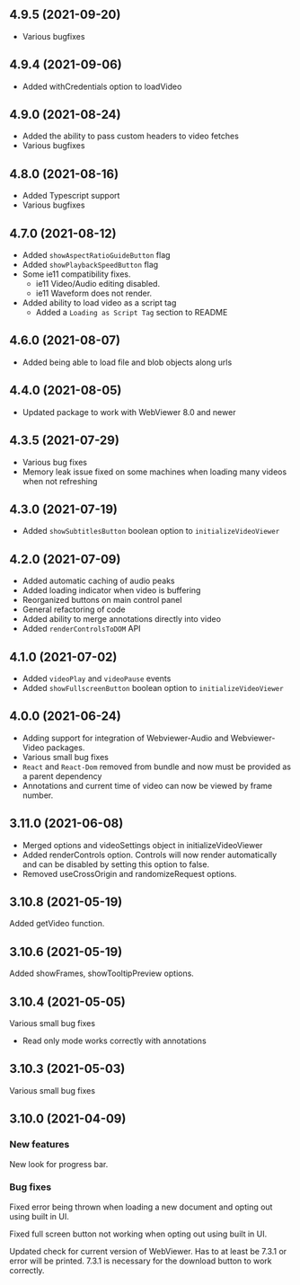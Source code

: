 ## 4.9.5 (2021-09-20)

- Various bugfixes

## 4.9.4 (2021-09-06)

- Added withCredentials option to loadVideo

## 4.9.0 (2021-08-24)

- Added the ability to pass custom headers to video fetches
- Various bugfixes

## 4.8.0 (2021-08-16)

- Added Typescript support
- Various bugfixes

## 4.7.0 (2021-08-12)

- Added `showAspectRatioGuideButton` flag
- Added `showPlaybackSpeedButton` flag
- Some ie11 compatibility fixes. 
    - ie11 Video/Audio editing disabled. 
    - ie11 Waveform does not render.
- Added ability to load video as a script tag
    - Added a `Loading as Script Tag` section to README

## 4.6.0 (2021-08-07)

- Added being able to load file and blob objects along urls

## 4.4.0 (2021-08-05)

- Updated package to work with WebViewer 8.0 and newer

## 4.3.5 (2021-07-29)

- Various bug fixes
- Memory leak issue fixed on some machines when loading many videos when not refreshing

## 4.3.0 (2021-07-19)

- Added `showSubtitlesButton` boolean option to `initializeVideoViewer`

## 4.2.0 (2021-07-09)

- Added automatic caching of audio peaks
- Added loading indicator when video is buffering
- Reorganized buttons on main control panel
- General refactoring of code
- Added ability to merge annotations directly into video
- Added `renderControlsToDOM` API

## 4.1.0 (2021-07-02)

- Added `videoPlay` and `videoPause` events
- Added `showFullscreenButton` boolean option to `initializeVideoViewer`

## 4.0.0 (2021-06-24)

- Adding support for integration of Webviewer-Audio and Webviewer-Video packages.
- Various small bug fixes
- `React` and `React-Dom` removed from bundle and now must be provided as a parent dependency
- Annotations and current time of video can now be viewed by frame number.

## 3.11.0 (2021-06-08)

- Merged options and videoSettings object in initializeVideoViewer
- Added renderControls option. Controls will now render automatically and can be disabled by setting this option to false.
- Removed useCrossOrigin and randomizeRequest options.

## 3.10.8 (2021-05-19)

Added getVideo function.

## 3.10.6 (2021-05-19)

Added showFrames, showTooltipPreview options.

## 3.10.4 (2021-05-05)

Various small bug fixes
- Read only mode works correctly with annotations

## 3.10.3 (2021-05-03)

Various small bug fixes

## 3.10.0 (2021-04-09)

### New features

New look for progress bar.

### Bug fixes

Fixed error being thrown when loading a new document and opting out using built in UI.

Fixed full screen button not working when opting out using built in UI.

Updated check for current version of WebViewer. Has to at least be 7.3.1 or error will be printed. 7.3.1 is necessary for the download button to work correctly.